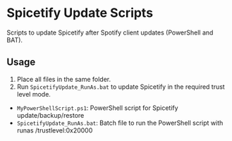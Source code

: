 # Spicetify Update Scripts

Scripts to update Spicetify after Spotify client updates (PowerShell and BAT).

## Usage

1. Place all files in the same folder.
2. Run `SpicetifyUpdate_RunAs.bat` to update Spicetify in the required trust level mode.

- `MyPowerShellScript.ps1`: PowerShell script for Spicetify update/backup/restore
- `SpicetifyUpdate_RunAs.bat`: Batch file to run the PowerShell script with runas /trustlevel:0x20000
